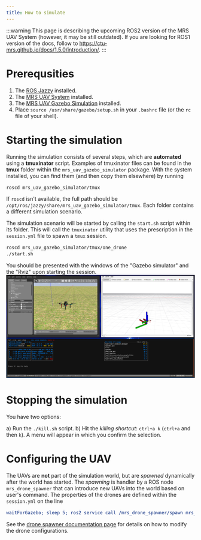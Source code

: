 ```yaml
---
title: How to simulate
---
```


:::warning
This page is describing the upcoming ROS2 version of the MRS UAV System (however, it may be still outdated). If you are looking for ROS1 version of the docs, follow to https://ctu-mrs.github.io/docs/1.5.0/introduction/.
:::

# Prerequsities

1. The [ROS Jazzy](https://docs.ros.org/en/jazzy/Installation/Ubuntu-Install-Debs.html) installed.
2. The [MRS UAV System](https://github.com/ctu-mrs/mrs_uav_system/tree/ros2) installed.
3. The [MRS UAV Gazebo Simulation](https://github.com/ctu-mrs/mrs_uav_gazebo_simulation/tree/ros2) installed.
4. Place `source /usr/share/gazebo/setup.sh` in your `.bashrc` file (or the `rc` file of your shell).

# Starting the simulation

Running the simulation consists of several steps, which are **automated** using a **tmuxinator** script.
Examples of tmuxinator files can be found in the **tmux** folder within the `mrs_uav_gazebo_simulator` package. With the system installed, you can find them (and then copy them elsewhere) by running

```bash
roscd mrs_uav_gazebo_simulator/tmux
```

If `roscd` isn't available, the full path should be `/opt/ros/jazzy/share/mrs_uav_gazebo_simulator/tmux`. Each folder contains a different simulation scenario.

The simulation scenario will be started by calling the `start.sh` script within its folder.
This will call the `tmuxinator` utility that uses the prescription in the `session.yml` file to spawn a `tmux` session.

```bash
roscd mrs_uav_gazebo_simulator/tmux/one_drone
./start.sh
```

You should be presented with the windows of the "Gazebo simulator" and the "Rviz" upon starting the session.
![](fig/gazebo_windows.png)

# Stopping the simulation

You have two options:

a) Run the `./kill.sh` script.
b) Hit the _killing shortcut_: `ctrl+a k` (`ctrl+a` and then `k`). A menu will appear in which you confirm the selection.

# Configuring the UAV

The UAVs are **not** part of the simulation world, but are _spawned_ dynamically after the world has started.
The _spawning_ is handler by a ROS node `mrs_drone_spawner` that can introduce new UAVs into the world based on user's command.
The properties of the drones are defined within the `session.yml` on the line

```yaml
waitForGazebo; sleep 5; ros2 service call /mrs_drone_spawner/spawn mrs_msgs/srv/String "{value: '1 --$UAV_TYPE --enable-rangefinder'}"
```

See the [drone spawner documentation page](./04-drone_spawner.md) for details on how to modify the drone configurations.
